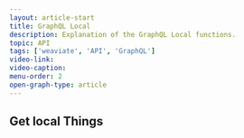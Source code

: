 ```yaml
---
layout: article-start
title: GraphQL Local
description: Explanation of the GraphQL Local functions.
topic: API
tags: ['weaviate', 'API', 'GraphQL']
video-link: 
video-caption: 
menu-order: 2
open-graph-type: article
---
```


## Get local Things